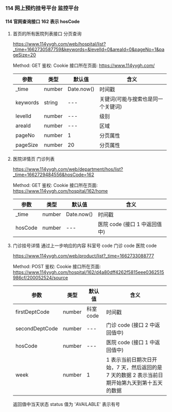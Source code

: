 ### 114 网上预约挂号平台 监控平台

#### 114 官网查询接口 162 表示 hosCode

1. 首页的所有医院列表接口 分页查询

   https://www.114yygh.com/web/hospital/list?_time=1662730587759&keywords=&levelId=0&areaId=0&pageNo=1&pageSize=20

   Method: GET
   鉴权: Cookie
   接口所在页面: https://www.114yygh.com/

   | 参数     | 类型   | 默认值     | 含义                               |
   | -------- | ------ | ---------- | ---------------------------------- |
   | _time   | number | Date.now() | 时间戳                             |
   | keywords | string | ---        | 关键词(可能与搜索也是同一个关键词) |
   | levelId  | number | ---        | 级别                               |
   | areaId   | number | ---        | 区域                               |
   | pageNo   | number | 1          | 分页属性                           |
   | pageSize | number | 20         | 分页属性                           |

2. 医院详情页 门诊列表

   https://www.114yygh.com/web/department/hos/list?_time=1662729484556&hosCode=162

   Method: GET
   鉴权: Cookie
   接口所在页面: https://www.114yygh.com/hospital/162/home

   | 参数    | 类型   | 默认值     | 含义                          |
   | ------- | ------ | ---------- | ----------------------------- |
   | \_time  | number | Date.now() | 时间戳                        |
   | hosCode | number | ---        | 医院 code (接口 1 中返回值中) |

3. 门诊挂号详情 通过上一步响应的内容 科室号 code 门诊 code 医院 code

   https://www.114yygh.com/web/product/list?_time=1662733088777

   Method: POST
   鉴权: Cookie
   接口所在页面: https://www.114yygh.com/hospital/162/d4a80dff4262f5815eee0362515986cf/200052524/source

   | 参数           | 类型   | 默认值    | 含义                                                                                           |
   | -------------- | ------ | --------- | ---------------------------------------------------------------------------------------------- |
   | firstDeptCode  | number | 科室 code | 时间戳                                                                                         |
   | secondDeptCode | number | ---       | 门诊 code (接口 2 中返回值中)                                                                  |
   | hosCode        | number | ---       | 医院 code (接口 1 中返回值中)                                                                  |
   | week           | number | 1         | 1 表示当前日期次日开始，7 天，然后返回的是 7 天的数据 2 表示当前日期开始第九天到第十五天的数据 |

   返回值中当天状态 status 值为 'AVAILABLE' 表示有号
